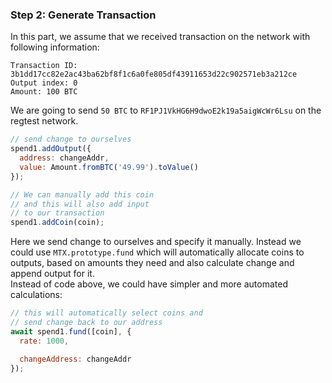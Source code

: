 ### Step 2: Generate Transaction
In this part, we assume that we received transaction on the network with following information:
```
Transaction ID: 3b1dd17cc82e2ac43ba62bf8f1c6a0fe805df43911653d22c902571eb3a212ce
Output index: 0
Amount: 100 BTC
```

We are going to send `50 BTC` to `RF1PJ1VkHG6H9dwoE2k19a5aigWcWr6Lsu` on the regtest network.

```js
// send change to ourselves 
spend1.addOutput({
  address: changeAddr,
  value: Amount.fromBTC('49.99').toValue()
});

// We can manually add this coin
// and this will also add input
// to our transaction
spend1.addCoin(coin);
```

Here we send change to ourselves and specify it manually.
Instead we could use `MTX.prototype.fund` which will automatically
allocate coins to outputs, based on amounts they need and
also calculate change and append output for it.  
Instead of code above, we could have simpler and more automated
calculations:

```js
// this will automatically select coins and
// send change back to our address
await spend1.fund([coin], {
  rate: 1000,

  changeAddress: changeAddr
});
```
